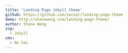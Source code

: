 ```yaml
---
title: 'Landing Page Jekyll theme'
github: https://github.com/swcool/landing-page-theme
demo: http://shaneweng.com/landing-page-theme/
author: Shane Weng
ssg:
  - Jekyll
cms:
  - No Cms
---
```

